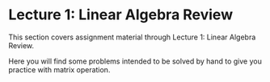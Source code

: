 # Lecture 1: Linear Algebra Review

This section covers assignment material through Lecture 1: Linear Algebra Review.

Here you will find some problems intended to be solved by hand to give you practice with matrix operation.
